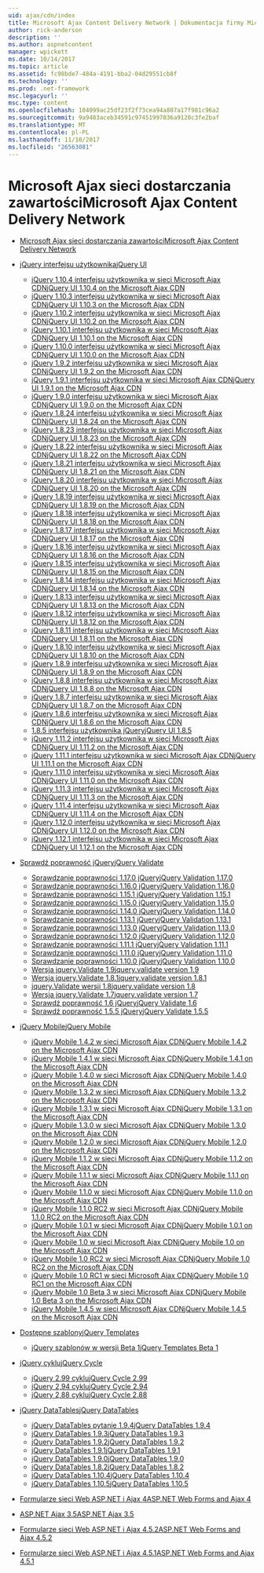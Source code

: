 ```yaml
---
uid: ajax/cdn/index
title: Microsoft Ajax Content Delivery Network | Dokumentacja firmy Microsoft
author: rick-anderson
description: ''
ms.author: aspnetcontent
manager: wpickett
ms.date: 10/14/2017
ms.topic: article
ms.assetid: fc98bde7-484a-4191-bba2-04d29551cb8f
ms.technology: ''
ms.prod: .net-framework
msc.legacyurl: ''
msc.type: content
ms.openlocfilehash: 104099ac25df23f2f73cea94a807a17f981c96a2
ms.sourcegitcommit: 9a9483aceb34591c97451997036a9120c3fe2baf
ms.translationtype: MT
ms.contentlocale: pl-PL
ms.lasthandoff: 11/10/2017
ms.locfileid: "26563081"
---
```

<a name="microsoft-ajax-content-delivery-network"></a><span data-ttu-id="f4f8b-102">Microsoft Ajax sieci dostarczania zawartości</span><span class="sxs-lookup"><span data-stu-id="f4f8b-102">Microsoft Ajax Content Delivery Network</span></span>
====================
- [<span data-ttu-id="f4f8b-103">Microsoft Ajax sieci dostarczania zawartości</span><span class="sxs-lookup"><span data-stu-id="f4f8b-103">Microsoft Ajax Content Delivery Network</span></span>](overview.md)
- [<span data-ttu-id="f4f8b-104">jQuery interfejsu użytkownika</span><span class="sxs-lookup"><span data-stu-id="f4f8b-104">jQuery UI</span></span>](jquery-ui/index.md)

    - [<span data-ttu-id="f4f8b-105">jQuery 1.10.4 interfejsu użytkownika w sieci Microsoft Ajax CDN</span><span class="sxs-lookup"><span data-stu-id="f4f8b-105">jQuery UI 1.10.4 on the Microsoft Ajax CDN</span></span>](jquery-ui/cdnjqueryui1104.md)
    - [<span data-ttu-id="f4f8b-106">jQuery 1.10.3 interfejsu użytkownika w sieci Microsoft Ajax CDN</span><span class="sxs-lookup"><span data-stu-id="f4f8b-106">jQuery UI 1.10.3 on the Microsoft Ajax CDN</span></span>](jquery-ui/cdnjqueryui1103.md)
    - [<span data-ttu-id="f4f8b-107">jQuery 1.10.2 interfejsu użytkownika w sieci Microsoft Ajax CDN</span><span class="sxs-lookup"><span data-stu-id="f4f8b-107">jQuery UI 1.10.2 on the Microsoft Ajax CDN</span></span>](jquery-ui/cdnjqueryui1102.md)
    - [<span data-ttu-id="f4f8b-108">jQuery 1.10.1 interfejsu użytkownika w sieci Microsoft Ajax CDN</span><span class="sxs-lookup"><span data-stu-id="f4f8b-108">jQuery UI 1.10.1 on the Microsoft Ajax CDN</span></span>](jquery-ui/cdnjqueryui1101.md)
    - [<span data-ttu-id="f4f8b-109">jQuery 1.10.0 interfejsu użytkownika w sieci Microsoft Ajax CDN</span><span class="sxs-lookup"><span data-stu-id="f4f8b-109">jQuery UI 1.10.0 on the Microsoft Ajax CDN</span></span>](jquery-ui/cdnjqueryui1100.md)
    - [<span data-ttu-id="f4f8b-110">jQuery 1.9.2 interfejsu użytkownika w sieci Microsoft Ajax CDN</span><span class="sxs-lookup"><span data-stu-id="f4f8b-110">jQuery UI 1.9.2 on the Microsoft Ajax CDN</span></span>](jquery-ui/cdnjqueryui192.md)
    - [<span data-ttu-id="f4f8b-111">jQuery 1.9.1 interfejsu użytkownika w sieci Microsoft Ajax CDN</span><span class="sxs-lookup"><span data-stu-id="f4f8b-111">jQuery UI 1.9.1 on the Microsoft Ajax CDN</span></span>](jquery-ui/cdnjqueryui191.md)
    - [<span data-ttu-id="f4f8b-112">jQuery 1.9.0 interfejsu użytkownika w sieci Microsoft Ajax CDN</span><span class="sxs-lookup"><span data-stu-id="f4f8b-112">jQuery UI 1.9.0 on the Microsoft Ajax CDN</span></span>](jquery-ui/cdnjqueryui190.md)
    - [<span data-ttu-id="f4f8b-113">jQuery 1.8.24 interfejsu użytkownika w sieci Microsoft Ajax CDN</span><span class="sxs-lookup"><span data-stu-id="f4f8b-113">jQuery UI 1.8.24 on the Microsoft Ajax CDN</span></span>](jquery-ui/cdnjqueryui1824.md)
    - [<span data-ttu-id="f4f8b-114">jQuery 1.8.23 interfejsu użytkownika w sieci Microsoft Ajax CDN</span><span class="sxs-lookup"><span data-stu-id="f4f8b-114">jQuery UI 1.8.23 on the Microsoft Ajax CDN</span></span>](jquery-ui/cdnjqueryui1823.md)
    - [<span data-ttu-id="f4f8b-115">jQuery 1.8.22 interfejsu użytkownika w sieci Microsoft Ajax CDN</span><span class="sxs-lookup"><span data-stu-id="f4f8b-115">jQuery UI 1.8.22 on the Microsoft Ajax CDN</span></span>](jquery-ui/cdnjqueryui1822.md)
    - [<span data-ttu-id="f4f8b-116">jQuery 1.8.21 interfejsu użytkownika w sieci Microsoft Ajax CDN</span><span class="sxs-lookup"><span data-stu-id="f4f8b-116">jQuery UI 1.8.21 on the Microsoft Ajax CDN</span></span>](jquery-ui/cdnjqueryui1821.md)
    - [<span data-ttu-id="f4f8b-117">jQuery 1.8.20 interfejsu użytkownika w sieci Microsoft Ajax CDN</span><span class="sxs-lookup"><span data-stu-id="f4f8b-117">jQuery UI 1.8.20 on the Microsoft Ajax CDN</span></span>](jquery-ui/cdnjqueryui1820.md)
    - [<span data-ttu-id="f4f8b-118">jQuery 1.8.19 interfejsu użytkownika w sieci Microsoft Ajax CDN</span><span class="sxs-lookup"><span data-stu-id="f4f8b-118">jQuery UI 1.8.19 on the Microsoft Ajax CDN</span></span>](jquery-ui/cdnjqueryui1819.md)
    - [<span data-ttu-id="f4f8b-119">jQuery 1.8.18 interfejsu użytkownika w sieci Microsoft Ajax CDN</span><span class="sxs-lookup"><span data-stu-id="f4f8b-119">jQuery UI 1.8.18 on the Microsoft Ajax CDN</span></span>](jquery-ui/cdnjqueryui1818.md)
    - [<span data-ttu-id="f4f8b-120">jQuery 1.8.17 interfejsu użytkownika w sieci Microsoft Ajax CDN</span><span class="sxs-lookup"><span data-stu-id="f4f8b-120">jQuery UI 1.8.17 on the Microsoft Ajax CDN</span></span>](jquery-ui/cdnjqueryui1817.md)
    - [<span data-ttu-id="f4f8b-121">jQuery 1.8.16 interfejsu użytkownika w sieci Microsoft Ajax CDN</span><span class="sxs-lookup"><span data-stu-id="f4f8b-121">jQuery UI 1.8.16 on the Microsoft Ajax CDN</span></span>](jquery-ui/cdnjqueryui1816.md)
    - [<span data-ttu-id="f4f8b-122">jQuery 1.8.15 interfejsu użytkownika w sieci Microsoft Ajax CDN</span><span class="sxs-lookup"><span data-stu-id="f4f8b-122">jQuery UI 1.8.15 on the Microsoft Ajax CDN</span></span>](jquery-ui/cdnjqueryui1815.md)
    - [<span data-ttu-id="f4f8b-123">jQuery 1.8.14 interfejsu użytkownika w sieci Microsoft Ajax CDN</span><span class="sxs-lookup"><span data-stu-id="f4f8b-123">jQuery UI 1.8.14 on the Microsoft Ajax CDN</span></span>](jquery-ui/cdnjqueryui1814.md)
    - [<span data-ttu-id="f4f8b-124">jQuery 1.8.13 interfejsu użytkownika w sieci Microsoft Ajax CDN</span><span class="sxs-lookup"><span data-stu-id="f4f8b-124">jQuery UI 1.8.13 on the Microsoft Ajax CDN</span></span>](jquery-ui/cdnjqueryui1813.md)
    - [<span data-ttu-id="f4f8b-125">jQuery 1.8.12 interfejsu użytkownika w sieci Microsoft Ajax CDN</span><span class="sxs-lookup"><span data-stu-id="f4f8b-125">jQuery UI 1.8.12 on the Microsoft Ajax CDN</span></span>](jquery-ui/cdnjqueryui1812.md)
    - [<span data-ttu-id="f4f8b-126">jQuery 1.8.11 interfejsu użytkownika w sieci Microsoft Ajax CDN</span><span class="sxs-lookup"><span data-stu-id="f4f8b-126">jQuery UI 1.8.11 on the Microsoft Ajax CDN</span></span>](jquery-ui/cdnjqueryui1811.md)
    - [<span data-ttu-id="f4f8b-127">jQuery 1.8.10 interfejsu użytkownika w sieci Microsoft Ajax CDN</span><span class="sxs-lookup"><span data-stu-id="f4f8b-127">jQuery UI 1.8.10 on the Microsoft Ajax CDN</span></span>](jquery-ui/cdnjqueryui1910.md)
    - [<span data-ttu-id="f4f8b-128">jQuery 1.8.9 interfejsu użytkownika w sieci Microsoft Ajax CDN</span><span class="sxs-lookup"><span data-stu-id="f4f8b-128">jQuery UI 1.8.9 on the Microsoft Ajax CDN</span></span>](jquery-ui/cdnjqueryui189.md)
    - [<span data-ttu-id="f4f8b-129">jQuery 1.8.8 interfejsu użytkownika w sieci Microsoft Ajax CDN</span><span class="sxs-lookup"><span data-stu-id="f4f8b-129">jQuery UI 1.8.8 on the Microsoft Ajax CDN</span></span>](jquery-ui/cdnjqueryui188.md)
    - [<span data-ttu-id="f4f8b-130">jQuery 1.8.7 interfejsu użytkownika w sieci Microsoft Ajax CDN</span><span class="sxs-lookup"><span data-stu-id="f4f8b-130">jQuery UI 1.8.7 on the Microsoft Ajax CDN</span></span>](jquery-ui/cdnjqueryui187.md)
    - [<span data-ttu-id="f4f8b-131">jQuery 1.8.6 interfejsu użytkownika w sieci Microsoft Ajax CDN</span><span class="sxs-lookup"><span data-stu-id="f4f8b-131">jQuery UI 1.8.6 on the Microsoft Ajax CDN</span></span>](jquery-ui/cdnjqueryui186.md)
    - [<span data-ttu-id="f4f8b-132">1.8.5 interfejsu użytkownika jQuery</span><span class="sxs-lookup"><span data-stu-id="f4f8b-132">jQuery UI 1.8.5</span></span>](jquery-ui/cdnjqueryui185.md)
    - [<span data-ttu-id="f4f8b-133">jQuery 1.11.2 interfejsu użytkownika w sieci Microsoft Ajax CDN</span><span class="sxs-lookup"><span data-stu-id="f4f8b-133">jQuery UI 1.11.2 on the Microsoft Ajax CDN</span></span>](jquery-ui/cdnjqueryui1112.md)
    - [<span data-ttu-id="f4f8b-134">jQuery 1.11.1 interfejsu użytkownika w sieci Microsoft Ajax CDN</span><span class="sxs-lookup"><span data-stu-id="f4f8b-134">jQuery UI 1.11.1 on the Microsoft Ajax CDN</span></span>](jquery-ui/cdnjqueryui1111.md)
    - [<span data-ttu-id="f4f8b-135">jQuery 1.11.0 interfejsu użytkownika w sieci Microsoft Ajax CDN</span><span class="sxs-lookup"><span data-stu-id="f4f8b-135">jQuery UI 1.11.0 on the Microsoft Ajax CDN</span></span>](jquery-ui/cdnjqueryui1110.md)
    - [<span data-ttu-id="f4f8b-136">jQuery 1.11.3 interfejsu użytkownika w sieci Microsoft Ajax CDN</span><span class="sxs-lookup"><span data-stu-id="f4f8b-136">jQuery UI 1.11.3 on the Microsoft Ajax CDN</span></span>](jquery-ui/cdnjqueryui1113.md)
    - [<span data-ttu-id="f4f8b-137">jQuery 1.11.4 interfejsu użytkownika w sieci Microsoft Ajax CDN</span><span class="sxs-lookup"><span data-stu-id="f4f8b-137">jQuery UI 1.11.4 on the Microsoft Ajax CDN</span></span>](jquery-ui/cdnjqueryui1114.md)
    - [<span data-ttu-id="f4f8b-138">jQuery 1.12.0 interfejsu użytkownika w sieci Microsoft Ajax CDN</span><span class="sxs-lookup"><span data-stu-id="f4f8b-138">jQuery UI 1.12.0 on the Microsoft Ajax CDN</span></span>](jquery-ui/cdnjqueryui1120.md)
    - [<span data-ttu-id="f4f8b-139">jQuery 1.12.1 interfejsu użytkownika w sieci Microsoft Ajax CDN</span><span class="sxs-lookup"><span data-stu-id="f4f8b-139">jQuery UI 1.12.1 on the Microsoft Ajax CDN</span></span>](jquery-ui/cdnjqueryui1121.md)
- [<span data-ttu-id="f4f8b-140">Sprawdź poprawność jQuery</span><span class="sxs-lookup"><span data-stu-id="f4f8b-140">jQuery Validate</span></span>](jquery-validate/index.md)

    - [<span data-ttu-id="f4f8b-141">Sprawdzanie poprawności 1.17.0 jQuery</span><span class="sxs-lookup"><span data-stu-id="f4f8b-141">jQuery Validation 1.17.0</span></span>](jquery-validate/cdnjqueryvalidate1170.md)
    - [<span data-ttu-id="f4f8b-142">Sprawdzanie poprawności 1.16.0 jQuery</span><span class="sxs-lookup"><span data-stu-id="f4f8b-142">jQuery Validation 1.16.0</span></span>](jquery-validate/cdnjqueryvalidate1160.md)
    - [<span data-ttu-id="f4f8b-143">Sprawdzanie poprawności 1.15.1 jQuery</span><span class="sxs-lookup"><span data-stu-id="f4f8b-143">jQuery Validation 1.15.1</span></span>](jquery-validate/cdnjqueryvalidate1151.md)
    - [<span data-ttu-id="f4f8b-144">Sprawdzanie poprawności 1.15.0 jQuery</span><span class="sxs-lookup"><span data-stu-id="f4f8b-144">jQuery Validation 1.15.0</span></span>](jquery-validate/cdnjqueryvalidate1150.md)
    - [<span data-ttu-id="f4f8b-145">Sprawdzanie poprawności 1.14.0 jQuery</span><span class="sxs-lookup"><span data-stu-id="f4f8b-145">jQuery Validation 1.14.0</span></span>](jquery-validate/cdnjqueryvalidate1140.md)
    - [<span data-ttu-id="f4f8b-146">Sprawdzanie poprawności 1.13.1 jQuery</span><span class="sxs-lookup"><span data-stu-id="f4f8b-146">jQuery Validation 1.13.1</span></span>](jquery-validate/cdnjqueryvalidate1131.md)
    - [<span data-ttu-id="f4f8b-147">Sprawdzanie poprawności 1.13.0 jQuery</span><span class="sxs-lookup"><span data-stu-id="f4f8b-147">jQuery Validation 1.13.0</span></span>](jquery-validate/cdnjqueryvalidate1130.md)
    - [<span data-ttu-id="f4f8b-148">Sprawdzanie poprawności 1.12.0 jQuery</span><span class="sxs-lookup"><span data-stu-id="f4f8b-148">jQuery Validation 1.12.0</span></span>](jquery-validate/cdnjqueryvalidate1120.md)
    - [<span data-ttu-id="f4f8b-149">Sprawdzanie poprawności 1.11.1 jQuery</span><span class="sxs-lookup"><span data-stu-id="f4f8b-149">jQuery Validation 1.11.1</span></span>](jquery-validate/cdnjqueryvalidate1111.md)
    - [<span data-ttu-id="f4f8b-150">Sprawdzanie poprawności 1.11.0 jQuery</span><span class="sxs-lookup"><span data-stu-id="f4f8b-150">jQuery Validation 1.11.0</span></span>](jquery-validate/cdnjqueryvalidate111.md)
    - [<span data-ttu-id="f4f8b-151">Sprawdzanie poprawności 1.10.0 jQuery</span><span class="sxs-lookup"><span data-stu-id="f4f8b-151">jQuery Validation 1.10.0</span></span>](jquery-validate/cdnjqueryvalidate110.md)
    - [<span data-ttu-id="f4f8b-152">Wersja jquery.Validate 1.9</span><span class="sxs-lookup"><span data-stu-id="f4f8b-152">jquery.validate version 1.9</span></span>](jquery-validate/cdnjqueryvalidate19.md)
    - [<span data-ttu-id="f4f8b-153">Wersja jquery.Validate 1.8.1</span><span class="sxs-lookup"><span data-stu-id="f4f8b-153">jquery.validate version 1.8.1</span></span>](jquery-validate/cdnjqueryvalidate181.md)
    - [<span data-ttu-id="f4f8b-154">jquery.Validate wersji 1.8</span><span class="sxs-lookup"><span data-stu-id="f4f8b-154">jquery.validate version 1.8</span></span>](jquery-validate/cdnjqueryvalidate18.md)
    - [<span data-ttu-id="f4f8b-155">Wersja jquery.Validate 1.7</span><span class="sxs-lookup"><span data-stu-id="f4f8b-155">jquery.validate version 1.7</span></span>](jquery-validate/cdnjqueryvalidate17.md)
    - [<span data-ttu-id="f4f8b-156">Sprawdź poprawność 1.6 jQuery</span><span class="sxs-lookup"><span data-stu-id="f4f8b-156">jQuery Validate 1.6</span></span>](jquery-validate/cdnjqueryvalidate16.md)
    - [<span data-ttu-id="f4f8b-157">Sprawdź poprawność 1.5.5 jQuery</span><span class="sxs-lookup"><span data-stu-id="f4f8b-157">jQuery Validate 1.5.5</span></span>](jquery-validate/cdnjqueryvalidate155.md)
- [<span data-ttu-id="f4f8b-158">jQuery Mobile</span><span class="sxs-lookup"><span data-stu-id="f4f8b-158">jQuery Mobile</span></span>](jquery-mobile/index.md)

    - [<span data-ttu-id="f4f8b-159">jQuery Mobile 1.4.2 w sieci Microsoft Ajax CDN</span><span class="sxs-lookup"><span data-stu-id="f4f8b-159">jQuery Mobile 1.4.2 on the Microsoft Ajax CDN</span></span>](jquery-mobile/cdnjquerymobile142.md)
    - [<span data-ttu-id="f4f8b-160">jQuery Mobile 1.4.1 w sieci Microsoft Ajax CDN</span><span class="sxs-lookup"><span data-stu-id="f4f8b-160">jQuery Mobile 1.4.1 on the Microsoft Ajax CDN</span></span>](jquery-mobile/cdnjquerymobile141.md)
    - [<span data-ttu-id="f4f8b-161">jQuery Mobile 1.4.0 w sieci Microsoft Ajax CDN</span><span class="sxs-lookup"><span data-stu-id="f4f8b-161">jQuery Mobile 1.4.0 on the Microsoft Ajax CDN</span></span>](jquery-mobile/cdnjquerymobile140.md)
    - [<span data-ttu-id="f4f8b-162">jQuery Mobile 1.3.2 w sieci Microsoft Ajax CDN</span><span class="sxs-lookup"><span data-stu-id="f4f8b-162">jQuery Mobile 1.3.2 on the Microsoft Ajax CDN</span></span>](jquery-mobile/cdnjquerymobile132.md)
    - [<span data-ttu-id="f4f8b-163">jQuery Mobile 1.3.1 w sieci Microsoft Ajax CDN</span><span class="sxs-lookup"><span data-stu-id="f4f8b-163">jQuery Mobile 1.3.1 on the Microsoft Ajax CDN</span></span>](jquery-mobile/cdnjquerymobile131.md)
    - [<span data-ttu-id="f4f8b-164">jQuery Mobile 1.3.0 w sieci Microsoft Ajax CDN</span><span class="sxs-lookup"><span data-stu-id="f4f8b-164">jQuery Mobile 1.3.0 on the Microsoft Ajax CDN</span></span>](jquery-mobile/cdnjquerymobile130.md)
    - [<span data-ttu-id="f4f8b-165">jQuery Mobile 1.2.0 w sieci Microsoft Ajax CDN</span><span class="sxs-lookup"><span data-stu-id="f4f8b-165">jQuery Mobile 1.2.0 on the Microsoft Ajax CDN</span></span>](jquery-mobile/cdnjquerymobile120.md)
    - [<span data-ttu-id="f4f8b-166">jQuery Mobile 1.1.2 w sieci Microsoft Ajax CDN</span><span class="sxs-lookup"><span data-stu-id="f4f8b-166">jQuery Mobile 1.1.2 on the Microsoft Ajax CDN</span></span>](jquery-mobile/cdnjquerymobile112.md)
    - [<span data-ttu-id="f4f8b-167">jQuery Mobile 1.1.1 w sieci Microsoft Ajax CDN</span><span class="sxs-lookup"><span data-stu-id="f4f8b-167">jQuery Mobile 1.1.1 on the Microsoft Ajax CDN</span></span>](jquery-mobile/cdnjquerymobile111.md)
    - [<span data-ttu-id="f4f8b-168">jQuery Mobile 1.1.0 w sieci Microsoft Ajax CDN</span><span class="sxs-lookup"><span data-stu-id="f4f8b-168">jQuery Mobile 1.1.0 on the Microsoft Ajax CDN</span></span>](jquery-mobile/cdnjquerymobile110.md)
    - [<span data-ttu-id="f4f8b-169">jQuery Mobile 1.1.0 RC2 w sieci Microsoft Ajax CDN</span><span class="sxs-lookup"><span data-stu-id="f4f8b-169">jQuery Mobile 1.1.0 RC2 on the Microsoft Ajax CDN</span></span>](jquery-mobile/cdnjquerymobile110rc2.md)
    - [<span data-ttu-id="f4f8b-170">jQuery Mobile 1.0.1 w sieci Microsoft Ajax CDN</span><span class="sxs-lookup"><span data-stu-id="f4f8b-170">jQuery Mobile 1.0.1 on the Microsoft Ajax CDN</span></span>](jquery-mobile/cdnjquerymobile101.md)
    - [<span data-ttu-id="f4f8b-171">jQuery Mobile 1.0 w sieci Microsoft Ajax CDN</span><span class="sxs-lookup"><span data-stu-id="f4f8b-171">jQuery Mobile 1.0 on the Microsoft Ajax CDN</span></span>](jquery-mobile/cdnjquerymobile10.md)
    - [<span data-ttu-id="f4f8b-172">jQuery Mobile 1.0 RC2 w sieci Microsoft Ajax CDN</span><span class="sxs-lookup"><span data-stu-id="f4f8b-172">jQuery Mobile 1.0 RC2 on the Microsoft Ajax CDN</span></span>](jquery-mobile/cdnjquerymobile10rc2.md)
    - [<span data-ttu-id="f4f8b-173">jQuery Mobile 1.0 RC1 w sieci Microsoft Ajax CDN</span><span class="sxs-lookup"><span data-stu-id="f4f8b-173">jQuery Mobile 1.0 RC1 on the Microsoft Ajax CDN</span></span>](jquery-mobile/cdnjquerymobile10rc1.md)
    - [<span data-ttu-id="f4f8b-174">jQuery Mobile 1.0 Beta 3 w sieci Microsoft Ajax CDN</span><span class="sxs-lookup"><span data-stu-id="f4f8b-174">jQuery Mobile 1.0 Beta 3 on the Microsoft Ajax CDN</span></span>](jquery-mobile/cdnjquerymobile10b3.md)
    - [<span data-ttu-id="f4f8b-175">jQuery Mobile 1.4.5 w sieci Microsoft Ajax CDN</span><span class="sxs-lookup"><span data-stu-id="f4f8b-175">jQuery Mobile 1.4.5 on the Microsoft Ajax CDN</span></span>](jquery-mobile/cdnjquerymobile145.md)
- [<span data-ttu-id="f4f8b-176">Dostępne szablony</span><span class="sxs-lookup"><span data-stu-id="f4f8b-176">jQuery Templates</span></span>](jquery-templates/index.md)

    - [<span data-ttu-id="f4f8b-177">jQuery szablonów w wersji Beta 1</span><span class="sxs-lookup"><span data-stu-id="f4f8b-177">jQuery Templates Beta 1</span></span>](jquery-templates/cdnjquerytemplatesbeta1.md)
- [<span data-ttu-id="f4f8b-178">jQuery cyklu</span><span class="sxs-lookup"><span data-stu-id="f4f8b-178">jQuery Cycle</span></span>](jquery-cycle/index.md)

    - [<span data-ttu-id="f4f8b-179">jQuery 2.99 cyklu</span><span class="sxs-lookup"><span data-stu-id="f4f8b-179">jQuery Cycle 2.99</span></span>](jquery-cycle/cdnjquerycycle299.md)
    - [<span data-ttu-id="f4f8b-180">jQuery 2,94 cyklu</span><span class="sxs-lookup"><span data-stu-id="f4f8b-180">jQuery Cycle 2.94</span></span>](jquery-cycle/cdnjquerycycle294.md)
    - [<span data-ttu-id="f4f8b-181">jQuery 2,88 cyklu</span><span class="sxs-lookup"><span data-stu-id="f4f8b-181">jQuery Cycle 2.88</span></span>](jquery-cycle/cdnjquerycycle288.md)
- [<span data-ttu-id="f4f8b-182">jQuery DataTables</span><span class="sxs-lookup"><span data-stu-id="f4f8b-182">jQuery DataTables</span></span>](jquery-datatables/index.md)

    - [<span data-ttu-id="f4f8b-183">jQuery DataTables pytanie 1.9.4</span><span class="sxs-lookup"><span data-stu-id="f4f8b-183">jQuery DataTables 1.9.4</span></span>](jquery-datatables/cdnjquerydatatables194.md)
    - [<span data-ttu-id="f4f8b-184">jQuery DataTables 1.9.3</span><span class="sxs-lookup"><span data-stu-id="f4f8b-184">jQuery DataTables 1.9.3</span></span>](jquery-datatables/cdnjquerydatatables193.md)
    - [<span data-ttu-id="f4f8b-185">jQuery DataTables 1.9.2</span><span class="sxs-lookup"><span data-stu-id="f4f8b-185">jQuery DataTables 1.9.2</span></span>](jquery-datatables/cdnjquerydatatables192.md)
    - [<span data-ttu-id="f4f8b-186">jQuery DataTables 1.9.1</span><span class="sxs-lookup"><span data-stu-id="f4f8b-186">jQuery DataTables 1.9.1</span></span>](jquery-datatables/cdnjquerydatatables191.md)
    - [<span data-ttu-id="f4f8b-187">jQuery DataTables 1.9.0</span><span class="sxs-lookup"><span data-stu-id="f4f8b-187">jQuery DataTables 1.9.0</span></span>](jquery-datatables/cdnjquerydatatables190.md)
    - [<span data-ttu-id="f4f8b-188">jQuery DataTables 1.8.2</span><span class="sxs-lookup"><span data-stu-id="f4f8b-188">jQuery DataTables 1.8.2</span></span>](jquery-datatables/cdnjquerydatatables182.md)
    - [<span data-ttu-id="f4f8b-189">jQuery DataTables 1.10.4</span><span class="sxs-lookup"><span data-stu-id="f4f8b-189">jQuery DataTables 1.10.4</span></span>](jquery-datatables/cdnjquerydatatables104.md)
    - [<span data-ttu-id="f4f8b-190">jQuery DataTables 1.10.5</span><span class="sxs-lookup"><span data-stu-id="f4f8b-190">jQuery DataTables 1.10.5</span></span>](jquery-datatables/cdnjquerydatatables105.md)
- [<span data-ttu-id="f4f8b-191">Formularze sieci Web ASP.NET i Ajax 4</span><span class="sxs-lookup"><span data-stu-id="f4f8b-191">ASP.NET Web Forms and Ajax 4</span></span>](cdnajax4.md)
- [<span data-ttu-id="f4f8b-192">ASP.NET Ajax 3.5</span><span class="sxs-lookup"><span data-stu-id="f4f8b-192">ASP.NET Ajax 3.5</span></span>](cdnajax35.md)
- [<span data-ttu-id="f4f8b-193">Formularze sieci Web ASP.NET i Ajax 4.5.2</span><span class="sxs-lookup"><span data-stu-id="f4f8b-193">ASP.NET Web Forms and Ajax 4.5.2</span></span>](cdnajax452.md)
- [<span data-ttu-id="f4f8b-194">Formularze sieci Web ASP.NET i Ajax 4.5.1</span><span class="sxs-lookup"><span data-stu-id="f4f8b-194">ASP.NET Web Forms and Ajax 4.5.1</span></span>](cdnajax451.md)

